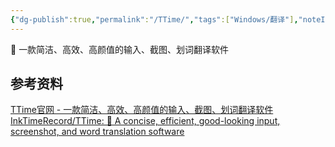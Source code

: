 ```yaml
---
{"dg-publish":true,"permalink":"/TTime/","tags":["Windows/翻译"],"noteIcon":""}
---
```


🚀 一款简洁、高效、高颜值的输入、截图、划词翻译软件


## 参考资料
[TTime官网 - 一款简洁、高效、高颜值的输入、截图、划词翻译软件](https://ttime.timerecord.cn/)
[InkTimeRecord/TTime: 🚀 A concise, efficient, good-looking input, screenshot, and word translation software](https://github.com/inkTimeRecord/TTime)